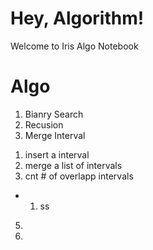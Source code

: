 # Hey, Algorithm! 
Welcome to Iris Algo Notebook

# Algo 
1. Bianry Search
3. Recusion
4. Merge Interval
1) insert a interval
2) merge a list of intervals
3) cnt # of overlapp intervals
* 1) ss
5. 
6. 


